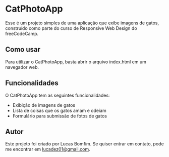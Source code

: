 # CatPhotoApp

Esse é um projeto simples de uma aplicação que exibe imagens de gatos, construído como parte do curso de Responsive Web Design do freeCodeCamp.

## Como usar

Para utilizar o CatPhotoApp, basta abrir o arquivo index.html em um navegador web.

## Funcionalidades

O CatPhotoApp tem as seguintes funcionalidades:

- Exibição de imagens de gatos
- Lista de coisas que os gatos amam e odeiam
- Formulário para submissão de fotos de gatos

## Autor

Este projeto foi criado por Lucas Bomfim. Se quiser entrar em contato, pode me encontrar em lucadez01@gmail.com.
